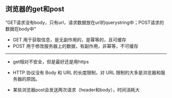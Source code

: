 ## 浏览器的get和post

“GET请求没有body，只有url，请求数据放在url的querystring中；POST请求的数据在body中“

- GET 用于获取信息，是无副作用的，是幂等的，且可缓存
- POST 用于修改服务器上的数据，有副作用，非幂等，不可缓存





---

- get相对不安全，但是最好还是用https

- HTTP 协议没有 Body 和 URL 的长度限制，对 URL 限制的大多是浏览器和服务器的原因。

- 某些浏览器post会发送两次请求（header和body），时间消耗大